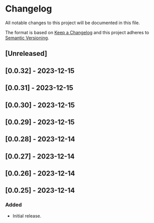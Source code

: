 # Changelog

All notable changes to this project will be documented in this file.

The format is based on [Keep a Changelog](http://keepachangelog.com/en/1.0.0/)
and this project adheres to [Semantic Versioning](http://semver.org/spec/v2.0.0.html).

## [Unreleased]

## [0.0.32] - 2023-12-15

## [0.0.31] - 2023-12-15

## [0.0.30] - 2023-12-15

## [0.0.29] - 2023-12-15

## [0.0.28] - 2023-12-14

## [0.0.27] - 2023-12-14

## [0.0.26] - 2023-12-14
## [0.0.25] - 2023-12-14
### Added

- Initial release.